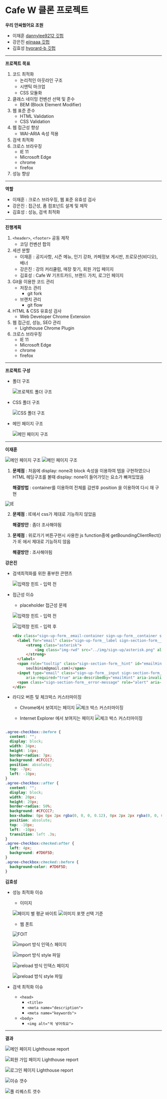 # Cafe W 클론 프로젝트

**우리 안싸웠어요 조원**

- 이재훈 [dannylee9212 깃헙](https://github.com/dannylee9212)
- 강은진 [ejinaaa 깃헙](https://github.com/ejinaaa)
- 김효성 [hyorard-b 깃헙](https://github.com/hyorard-b)

---

**프로젝트 목표**

1. 코드 최적화
   - 논리적인 아웃라인 구조
   - 시맨틱 마크업
   - CSS 모듈화
2. 클래스 네이밍 컨벤션 선택 및 준수
   - BEM (Block Element Modifier)
3. 웹 표준 준수
   - HTML Validation
   - CSS Validation
4. 웹 접근성 향상
   - WAI-ARIA 속성 적용
5. 검색 최적화
6. 크로스 브라우징
   - IE 11
   - Microsoft Edge
   - chrome
   - firefox
7. 성능 향상

---

**역할**

- 이재훈 : 크로스 브라우징, 웹 표준 유효성 검사
- 강은진 : 접근성, 폼 컴포넌트 설계 및 제작
- 김효성 : 성능, 검색 최적화

---

**진행계획**

1. `<header>`, `<footer>` 공동 제작
   - 코딩 컨벤션 합의
2. 세션 분할
   - 이재훈 : 공지사항, 시즌 메뉴, 인기 강좌, 카페정보 게시판, 프로모션(비디오), 배너
   - 강은진 : 강의 커리큘럼, 매장 찾기, 회원 가입 페이지
   - 김효성 : Cafe W 기프트카드, 브랜드 가치, 로그인 페이지
3. Git을 이용한 코드 관리
   - 저장소 관리
     - git fork
   - 브랜치 관리
     - git flow
4. HTML & CSS 유효성 검사
   - Web Developer Chrome Extension
5. 웹 접근성, 성능, SEO 관리
   - Lighthouse Chrome Plugin
6. 크로스 브라우징
   - IE 11
   - Microsoft Edge
   - chrome
   - firefox

---

**프로젝트 구성**

- 폴더 구조

  ![프로젝트 폴더 구조](./asset/repo-structure.png)

- CSS 폴더 구조

  ![CSS 폴더 구조](./asset/css-structure.png)

- 메인 페이지 구조

  ![메인 페이지 구조](./asset/main-page-structure.png)

---

**이재훈**

![메인 페이지 구조](./asset/rec-lec.png) ![메인 페이지 구조](./asset/nothing.png)

1. **문제점** : 처음에 display: none과 block 속성을 이용하여 텝을 구현하였으나 HTML 헤딩구조를 볼때 display: none이 들어가잇는 요소가 빠져있었음

   **해결방법** : container를 이용하여 전체를 감싼후 position 을 이용하여 다시 재 구현

![IE](./asset/cross.png)

2. **문제점** : IE에서 css가 제대로 기능하지 않았음

   **해결방안** : 좀더 조사해야됨

3. **문제점** : 위로가기 버튼구현시 사용한 js function중에 getBoundingClientRect()가 IE 에서 제대로 기능하지 않음

   **해결방안** : 조사해야됨

**강은진**
- 검색최적화를 위한 풍부한 콘탠츠

  ![입력창 힌트 - 입력 전](asset/find-store.png)


- 접근성 이슈

  - placeholder 접근성 문제

  ![입력창 힌트 - 입력 전](asset/input-before.png)

  ![입력창 힌트 - 입력 후](asset/input-after.png)

  ```HTML
  <div class="sign-up-form__email-container sign-up-form__container sign-section-form__container">
    <label for="email" class="sign-up-form__label sign-section-form__label text-bold">아이디
        <strong class="asterisk">
            <img class="img-rwd" src="../img/sign-up/asterisk.png" alt="필수 기입 항목">
        </strong>
    </label>
    <span role="tooltip" class="sign-section-form__hint" id="emailHint">등록할 사용자 계정을 입력합니다. (예:
        seulbinim@gmail.com)</span>
    <input type="email" class="sign-up-form__input sign-section-form__input" name="email" id="email" autocomplete="on"
        aria-required="true" aria-describedby="emailHint" aria-invalid="false">
    <span class="sign-section-form__error-message" role="alert" aria-live="polite">입력 오류 메시지</span>
  </div>

  ```


- 라디오 버튼 및 체크박스 커스터마이징
  - Chrome에서 보여지는 페이지
  ![체크 박스 커스터마이징](asset/chrome-sign-up.png)

  - Internet Explorer 에서 보여지는 페이지
  ![체크 박스 커스터마이징](asset/ie-sign-up.png)



```CSS

.agree-checkbox::before {
  content: "";
  display: block;
  width: 34px;
  height: 14px;
  border-radius: 7px;
  background: #CFCCC7;
  position: absolute;
  top: -7px;
  left: -10px;
}
.agree-checkbox::after {
  content: "";
  display: block;
  width: 20px;
  height: 20px;
  border-radius: 50%;
  background: #CFCCC7;
  box-shadow: 0px 0px 2px rgba(0, 0, 0, 0.12), 0px 2px 2px rgba(0, 0, 0, 0.24);
  position: absolute;
  top: -10px;
  left: -10px;
  transition: left .3s;
}
.agree-checkbox:checked:after {
  left: 4px;
  background: #7D6F5D;
}
.agree-checkbox:checked::before {
  background-color: #7D6F5D;
}


```

**김효성**

- 성능 최적화 이슈

  - 이미지

  ![페이지 별 평균 바이트](asset/bytesPerPage.JPG)
  ![이미지 포맷 선택 기준](asset/rasterImgFormatChoice.JPG)

  - 웹 폰트

  ![FOIT](asset/mitt.png)

  ![import 방식 인덱스 페이지](asset/index-import.JPG)

  ![import 방식 style 파일](asset/style-import.JPG)

  ![preload 방식 인덱스 페이지](asset/index-pre.png)

  ![preload 방식 style 파일](asset/font-pre.png)

- 검색 최적화 이슈
  - `<head>`
    - `<title>`
    - `<meta name="description">`
    - `<meta name="keywords">`
  - `<body>`
    - `<img alt="꼭 넣어줘요">`

---

**결과**

![메인 페이지 Lighthouse report](./asset/main-report.png)

![회원 가입 페이지 Lighthouse report](./asset/sign-up-report.png)

![로그인 페이지 Lighthouse report](./asset/sign-in-report.png)

![이슈 갯수](./asset/git-issue.png)

![풀 리퀘스트 갯수](./asset/git-pr.png)
